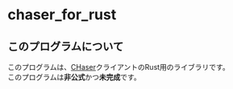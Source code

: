 # chaser_for_rust
## このプログラムについて
このプログラムは、[CHaser](http://www.procon-asahikawa.org/contest.html)クライアントのRust用のライブラリです。<br />
このプログラムは**非公式**かつ**未完成**です。